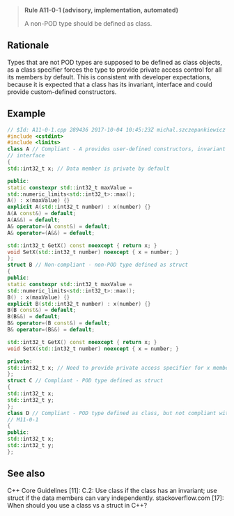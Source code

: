 > **Rule A11-0-1 (advisory, implementation, automated)**
>
> A non-POD type should be defined as class.

## Rationale

Types that are not POD types are supposed to be defined as class objects, as a
class specifier forces the type to provide private access control for all its members by
default. This is consistent with developer expectations, because it is expected that a
class has its invariant, interface and could provide custom-defined constructors.

## Example

```cpp
// $Id: A11-0-1.cpp 289436 2017-10-04 10:45:23Z michal.szczepankiewicz $
#include <cstdint>
#include <limits>
class A // Compliant - A provides user-defined constructors, invariant and
// interface
{
std::int32_t x; // Data member is private by default

public:
static constexpr std::int32_t maxValue =
std::numeric_limits<std::int32_t>::max();
A() : x(maxValue) {}
explicit A(std::int32_t number) : x(number) {}
A(A const&) = default;
A(A&&) = default;
A& operator=(A const&) = default;
A& operator=(A&&) = default;

std::int32_t GetX() const noexcept { return x; }
void SetX(std::int32_t number) noexcept { x = number; }
};
struct B // Non-compliant - non-POD type defined as struct
{
public:
static constexpr std::int32_t maxValue =
std::numeric_limits<std::int32_t>::max();
B() : x(maxValue) {}
explicit B(std::int32_t number) : x(number) {}
B(B const&) = default;
B(B&&) = default;
B& operator=(B const&) = default;
B& operator=(B&&) = default;

std::int32_t GetX() const noexcept { return x; }
void SetX(std::int32_t number) noexcept { x = number; }

private:
std::int32_t x; // Need to provide private access specifier for x member
};
struct C // Compliant - POD type defined as struct
{
std::int32_t x;
std::int32_t y;
};
class D // Compliant - POD type defined as class, but not compliant with
// M11-0-1
{
public:
std::int32_t x;
std::int32_t y;
};

```

## See also

C++ Core Guidelines [11]: C.2: Use class if the class has an invariant; use
struct if the data members can vary independently.
stackoverflow.com [17]: When should you use a class vs a struct in C++?
